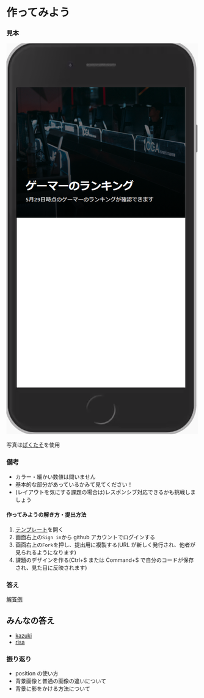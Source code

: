 # 作ってみよう

### 見本

![practice24](./img/practice24.png)

写真は[ぱくたそ](https://www.pakutaso.com/20201051303cgae.html)を使用

### 備考

- カラー・細かい数値は問いません
- 基本的な部分があっているかみて見てください！
- (レイアウトを気にする課題の場合は)レスポンシブ対応できるかも挑戦しましょう

#### 作ってみようの解き方・提出方法

1. [テンプレート](https://codesandbox.io/s/zuotutemiyou24-yjvf0)を開く
2. 画面右上の`Sign in`から github アカウントでログインする
3. 画面右上の`Fork`を押し、提出用に複製する(URL が新しく発行され、他者が見られるようになります)
4. 課題のデザインを作る(Ctrl+S または Command+S で自分のコードが保存され、見た目に反映されます)

### 答え

[解答例](https://codesandbox.io/s/zuotutemiyou24jiedali-t88o9)

## みんなの答え

- [kazuki](https://codesandbox.io/s/zuotutemiyou24-forked-2qf4r?file=/style.css)
- [risa](https://codesandbox.io/s/zuotutemiyou24-forked-n8ecm?file=/style.css)

### 振り返り

- position の使い方
- 背景画像と普通の画像の違いについて
- 背景に影をかける方法について
